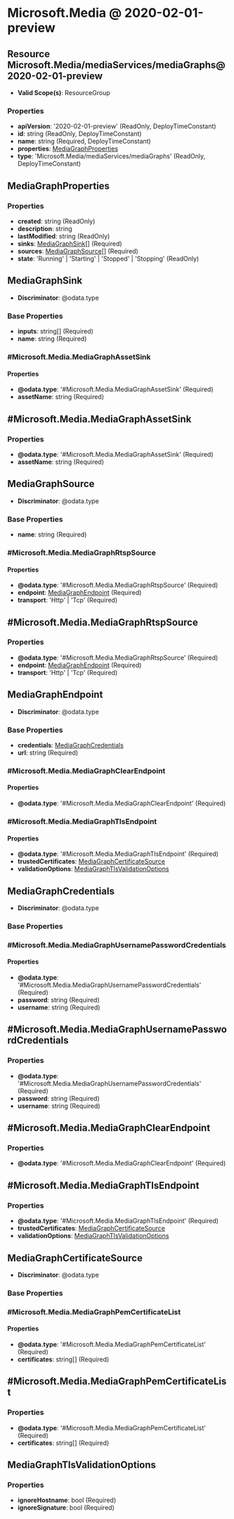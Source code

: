 # Microsoft.Media @ 2020-02-01-preview

## Resource Microsoft.Media/mediaServices/mediaGraphs@2020-02-01-preview
* **Valid Scope(s)**: ResourceGroup
### Properties
* **apiVersion**: '2020-02-01-preview' (ReadOnly, DeployTimeConstant)
* **id**: string (ReadOnly, DeployTimeConstant)
* **name**: string (Required, DeployTimeConstant)
* **properties**: [MediaGraphProperties](#mediagraphproperties)
* **type**: 'Microsoft.Media/mediaServices/mediaGraphs' (ReadOnly, DeployTimeConstant)

## MediaGraphProperties
### Properties
* **created**: string (ReadOnly)
* **description**: string
* **lastModified**: string (ReadOnly)
* **sinks**: [MediaGraphSink](#mediagraphsink)[] (Required)
* **sources**: [MediaGraphSource](#mediagraphsource)[] (Required)
* **state**: 'Running' | 'Starting' | 'Stopped' | 'Stopping' (ReadOnly)

## MediaGraphSink
* **Discriminator**: @odata.type
### Base Properties
* **inputs**: string[] (Required)
* **name**: string (Required)
### #Microsoft.Media.MediaGraphAssetSink
#### Properties
* **@odata.type**: '#Microsoft.Media.MediaGraphAssetSink' (Required)
* **assetName**: string (Required)


## #Microsoft.Media.MediaGraphAssetSink
### Properties
* **@odata.type**: '#Microsoft.Media.MediaGraphAssetSink' (Required)
* **assetName**: string (Required)

## MediaGraphSource
* **Discriminator**: @odata.type
### Base Properties
* **name**: string (Required)
### #Microsoft.Media.MediaGraphRtspSource
#### Properties
* **@odata.type**: '#Microsoft.Media.MediaGraphRtspSource' (Required)
* **endpoint**: [MediaGraphEndpoint](#mediagraphendpoint) (Required)
* **transport**: 'Http' | 'Tcp' (Required)


## #Microsoft.Media.MediaGraphRtspSource
### Properties
* **@odata.type**: '#Microsoft.Media.MediaGraphRtspSource' (Required)
* **endpoint**: [MediaGraphEndpoint](#mediagraphendpoint) (Required)
* **transport**: 'Http' | 'Tcp' (Required)

## MediaGraphEndpoint
* **Discriminator**: @odata.type
### Base Properties
* **credentials**: [MediaGraphCredentials](#mediagraphcredentials)
* **url**: string (Required)
### #Microsoft.Media.MediaGraphClearEndpoint
#### Properties
* **@odata.type**: '#Microsoft.Media.MediaGraphClearEndpoint' (Required)

### #Microsoft.Media.MediaGraphTlsEndpoint
#### Properties
* **@odata.type**: '#Microsoft.Media.MediaGraphTlsEndpoint' (Required)
* **trustedCertificates**: [MediaGraphCertificateSource](#mediagraphcertificatesource)
* **validationOptions**: [MediaGraphTlsValidationOptions](#mediagraphtlsvalidationoptions)


## MediaGraphCredentials
* **Discriminator**: @odata.type
### Base Properties
### #Microsoft.Media.MediaGraphUsernamePasswordCredentials
#### Properties
* **@odata.type**: '#Microsoft.Media.MediaGraphUsernamePasswordCredentials' (Required)
* **password**: string (Required)
* **username**: string (Required)


## #Microsoft.Media.MediaGraphUsernamePasswordCredentials
### Properties
* **@odata.type**: '#Microsoft.Media.MediaGraphUsernamePasswordCredentials' (Required)
* **password**: string (Required)
* **username**: string (Required)

## #Microsoft.Media.MediaGraphClearEndpoint
### Properties
* **@odata.type**: '#Microsoft.Media.MediaGraphClearEndpoint' (Required)

## #Microsoft.Media.MediaGraphTlsEndpoint
### Properties
* **@odata.type**: '#Microsoft.Media.MediaGraphTlsEndpoint' (Required)
* **trustedCertificates**: [MediaGraphCertificateSource](#mediagraphcertificatesource)
* **validationOptions**: [MediaGraphTlsValidationOptions](#mediagraphtlsvalidationoptions)

## MediaGraphCertificateSource
* **Discriminator**: @odata.type
### Base Properties
### #Microsoft.Media.MediaGraphPemCertificateList
#### Properties
* **@odata.type**: '#Microsoft.Media.MediaGraphPemCertificateList' (Required)
* **certificates**: string[] (Required)


## #Microsoft.Media.MediaGraphPemCertificateList
### Properties
* **@odata.type**: '#Microsoft.Media.MediaGraphPemCertificateList' (Required)
* **certificates**: string[] (Required)

## MediaGraphTlsValidationOptions
### Properties
* **ignoreHostname**: bool (Required)
* **ignoreSignature**: bool (Required)

